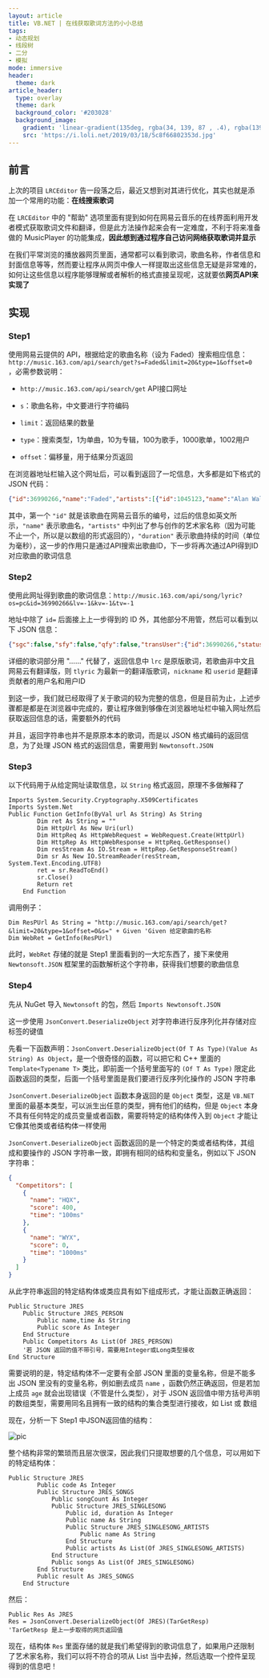```yaml
---
layout: article
title: VB.NET | 在线获取歌词方法的小小总结
tags: 
- 动态规划
- 线段树
- 二分
- 模拟
mode: immersive
header:
  theme: dark
article_header:
  type: overlay
  theme: dark
  background_color: '#203028'
  background_image:
    gradient: 'linear-gradient(135deg, rgba(34, 139, 87 , .4), rgba(139, 34, 139, .4))'
    src: 'https://i.loli.net/2019/03/18/5c8f66802353d.jpg'
---
```

<!--more-->
## 前言

上次的项目 `LRCEditor` 告一段落之后，最近又想到对其进行优化，其实也就是添加一个常用的功能：**在线搜索歌词**

在 `LRCEditor` 中的 "帮助" 选项里面有提到如何在网易云音乐的在线界面利用开发者模式获取歌词文件和翻译，但是此方法操作起来会有一定难度，不利于将来准备做的 MusicPlayer 的功能集成，**因此想到通过程序自己访问网络获取歌词并显示**

在我们平常浏览的播放器网页里面，通常都可以看到歌词，歌曲名称，作者信息和封面信息等等，然而要让程序从网页中像人一样提取出这些信息无疑是非常难的，如何让这些信息以程序能够理解或者解析的格式直接呈现呢，这就要依**网页API来实现了**

## 实现

### Step1

使用网易云提供的 API，根据给定的歌曲名称（设为 Faded）搜索相应信息：`http://music.163.com/api/search/get?s=Faded&limit=20&type=1&offset=0` ，必需参数说明：

- `http://music.163.com/api/search/get` API接口网址
- `s`：歌曲名称，中文要进行字符编码
- `limit`：返回结果的数量
- `type`：搜索类型，1为单曲，10为专辑，100为歌手，1000歌单，1002用户

- `offset`：偏移量，用于结果分页返回

在浏览器地址栏输入这个网址后，可以看到返回了一坨信息，大多都是如下格式的 JSON 代码：

```json
{"id":36990266,"name":"Faded","artists":[{"id":1045123,"name":"Alan Walker","picUrl":null,"alias":[],"albumSize":0,"picId":0,"img1v1Url":"http://p2.music.126.net/6y-UleORITEDbvrOLV0Q8A==/5639395138885805.jpg","img1v1":0,"trans":null},{"id":1078390,"name":"Iselin Solheim","picUrl":null,"alias":[],"albumSize":0,"picId":0,"img1v1Url":"http://p2.music.126.net/6y-UleORITEDbvrOLV0Q8A==/5639395138885805.jpg","img1v1":0,"trans":null}],"album":{"id":3406843,"name":"Faded","artist":{"id":0,"name":"","picUrl":null,"alias":[],"albumSize":0,"picId":0,"img1v1Url":"http://p2.music.126.net/6y-UleORITEDbvrOLV0Q8A==/5639395138885805.jpg","img1v1":0,"trans":null},"publishTime":1448380800007,"size":4,"copyrightId":7001,"status":3,"picId":18277181788626198,"mark":0},"duration":212626,"copyrightId":7001,"status":0,"alias":[],"rtype":0,"ftype":0,"mvid":524116,"fee":8,"rUrl":null,"mark":8192}
```

其中，第一个 `"id"` 就是该歌曲在网易云音乐的编号，过后的信息如英文所示，`"name"` 表示歌曲名，`"artists"` 中列出了参与创作的艺术家名称（因为可能不止一个，所以是以数组的形式返回的），`"duration"` 表示歌曲持续的时间（单位为毫秒），这一步的作用只是通过API搜索出歌曲ID，下一步将再次通过API得到ID对应歌曲的歌词信息

### Step2

使用此网址得到歌曲的歌词信息：`http://music.163.com/api/song/lyric?os=pc&id=36990266&lv=-1&kv=-1&tv=-1`

地址中除了 `id=` 后面接上上一步得到的 ID 外，其他部分不用管，然后可以看到以下 JSON 信息：

```json
{"sgc":false,"sfy":false,"qfy":false,"transUser":{"id":36990266,"status":99,"demand":1,"userid":1569973972,"nickname":"……ye","uptime":1548668567698},"lyricUser":{"id":36990266,"status":99,"demand":0,"userid":1569973972,"nickname":"……ye","uptime":1547805089718},"lrc":{"version":16,"lyric":"……"},"klyric":{"version":0,"lyric":null},"tlyric":{"version":10,"lyric":"……"},"code":200}
```

详细的歌词部分用 "……" 代替了，返回信息中 `lrc` 是原版歌词，若歌曲非中文且网易云有翻译版，则 `tlyric` 为最新一的翻译版歌词，`nickname` 和 `userid` 是翻译贡献者的用户名和用户ID

到这一步，我们就已经取得了关于歌词的较为完整的信息，但是目前为止，上述步骤都是都是在浏览器中完成的，要让程序做到够像在浏览器地址栏中输入网址然后获取返回信息的话，需要额外的代码

并且，返回字符串也并不是原原本本的歌词，而是以 JSON 格式编码的返回信息，为了处理 JSON 格式的返回信息，需要用到 `Newtonsoft.JSON`

### Step3

以下代码用于从给定网址读取信息，以 `String` 格式返回，原理不多做解释了

```vbscript
Imports System.Security.Cryptography.X509Certificates
Imports System.Net
Public Function GetInfo(ByVal url As String) As String
        Dim ret As String = ""
        Dim HttpUrl As New Uri(url)
        Dim HttpReq As HttpWebRequest = WebRequest.Create(HttpUrl)
        Dim HttpRep As HttpWebResponse = HttpReq.GetResponse()
        Dim resStream As IO.Stream = HttpRep.GetResponseStream()
        Dim sr As New IO.StreamReader(resStream, System.Text.Encoding.UTF8)
        ret = sr.ReadToEnd()
        sr.Close()
        Return ret
    End Function
```

调用例子：

```vbscript
Dim ResPUrl As String = "http://music.163.com/api/search/get?&limit=20&type=1&offset=0&s=" + Given 'Given 给定歌曲的名称
Dim WebRet = GetInfo(ResPUrl)
```

此时，`WebRet` 存储的就是 Step1 里面看到的一大坨东西了，接下来使用 `Newtonsoft.JSON` 框架里的函数解析这个字符串，获得我们想要的歌曲信息

### Step4

先从 NuGet 导入 `Newtonsoft` 的包，然后 `Imports Newtonsoft.JSON`

这一步使用 `JsonConvert.DeserializeObject` 对字符串进行反序列化并存储对应标签的键值

先看一下函数声明：`JsonConvert.DeserializeObject(Of T As Type)(Value As String) As Object`，是一个很奇怪的函数，可以把它和 C++ 里面的 `Template<Typename T>` 类比，即前面一个括号里面写的 `(Of T As Type)` 限定此函数返回的类型，后面一个括号里面是我们要进行反序列化操作的 JSON 字符串

`JsonConvert.DeserializeObject` 函数本身返回的是 `Object` 类型，这是 `VB.NET` 里面的最基本类型，可以派生出任意的类型，拥有他们的结构，但是 `Object` 本身不具有任何特定的成员变量或者函数，需要将特定的结构体传入到 `Object` 才能让它像其他类或者结构体一样使用

`JsonConvert.DeserializeObject` 函数返回的是一个特定的类或者结构体，其组成和要操作的 JSON 字符串一致，即拥有相同的结构和变量名，例如以下 JSON 字符串：

```json
{
  "Competitors": [
    {
      "name": "HQX",
      "score": 400,
      "time": "100ms"
    },
    {
      "name": "WYX",
      "score": 0,
      "time": "1000ms"
    }
  ]
}
```

从此字符串返回的特定结构体或类应具有如下组成形式，才能让函数正确返回：

```vbscript
Public Structure JRES
	Public Structure JRES_PERSON
		Public name,time As String
		Public score As Integer
	End Structure
	Public Competitors As List(Of JRES_PERSON)
	'若 JSON 返回的值不带引号，需要用Integer或Long类型接收
End Structure
```

需要说明的是，特定结构体不一定要有全部 JSON 里面的变量名称，但是不能多出 JSON 里没有的变量名称，例如删去成员 `name` ，函数仍然正确返回，但是若加上成员 `age` 就会出现错误（不管是什么类型），对于 JSON 返回值中带方括号声明的数组类型，需要用同名且拥有一致的结构的集合类型进行接收，如 List 或 数组

现在，分析一下 Step1 中JSON返回值的结构：

![pic](https://s2.ax1x.com/2019/09/14/nyx5En.png)

整个结构非常的繁琐而且层次很深，因此我们只提取想要的几个信息，可以用如下的特定结构体：

```vbscript
Public Structure JRES
        Public code As Integer
        Public Structure JRES_SONGS
            Public songCount As Integer
            Public Structure JRES_SINGLESONG
                Public id, duration As Integer
                Public name As String
                Public Structure JRES_SINGLESONG_ARTISTS
                    Public name As String
                End Structure
                Public artists As List(Of JRES_SINGLESONG_ARTISTS)
            End Structure
            Public songs As List(Of JRES_SINGLESONG)
        End Structure
        Public result As JRES_SONGS
    End Structure
```

然后：

```vbscript
Public Res As JRES
Res = JsonConvert.DeserializeObject(Of JRES)(TarGetResp)
'TarGetResp 是上一步取得的网页返回值
```

现在，结构体 `Res` 里面存储的就是我们希望得到的歌词信息了，如果用户还限制了艺术家名称，我们可以将不符合的项从 List 当中去掉，然后选取一个控件呈现得到的信息吧！

